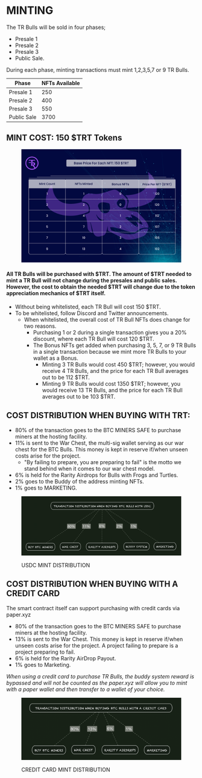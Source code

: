 # MINTING

The TR Bulls will be sold in four phases;&#x20;

* Presale 1
* Presale 2
* Presale 3
* Public Sale.&#x20;

During each phase, minting transactions must mint 1,2,3,5,7 or 9 TR Bulls.&#x20;

| Phase       | NFTs Available  |
| ----------- | --------------- |
| Presale 1   | 250             |
| Presale 2   | 400             |
| Presale 3   | 550             |
| Public Sale | 3700            |



## MINT COST:  150 $TRT Tokens

<figure><img src="../../.gitbook/assets/3rddddddd-01 (1).jpg" alt=""><figcaption></figcaption></figure>

#### All TR Bulls will be purchased with $TRT. The amount of $TRT needed to mint a TR Bull will not change during the presales and public sales. However, the cost to obtain the needed $TRT will change due to the token appreciation mechanics of $TRT itself.&#x20;

* Without being whitelisted, each TR Bull will cost 150 $TRT.&#x20;
* To be whitelisted, follow Discord and Twitter announcements.&#x20;
  * When whitelisted, the overall cost of TR Bull NFTs does change for two reasons.  &#x20;
    * Purchasing 1 or 2 during a single transaction gives you a 20% discount, where each TR Bull will cost 120 $TRT.&#x20;
    * The Bonus NFTs get added when purchasing 3, 5, 7, or 9 TR Bulls in a single transaction because we mint more TR Bulls to your wallet as a Bonus.&#x20;
      * Minting 3 TR Bulls would cost 450 $TRT; however, you would receive 4 TR Bulls, and the price for each TR Bull averages out to be 112 $TRT.&#x20;
      * Minting 9 TR Bulls would cost 1350 $TRT; however, you would receive 13 TR Bulls, and the price for each TR Bull averages out to be 103 $TRT. &#x20;

## COST DISTRIBUTION WHEN BUYING WITH TRT:&#x20;

* 80% of the transaction goes to the BTC MINERS SAFE to purchase miners at the hosting facility.&#x20;
* 11% is sent to the War Chest, the multi-sig wallet serving as our war chest for the BTC Bulls. This money is kept in reserve if/when unseen costs arise for the project.&#x20;
  * "By failing to prepare, you are preparing to fail" is the motto we stand behind when it comes to our war chest model.
* 6% is held for the Rarity Airdrops for Bulls with Frogs and Turtles.
* 2% goes to the Buddy of the address minting NFTs.
* 1% goes to MARKETING.

<figure><img src="../../.gitbook/assets/image (1) (4).png" alt=""><figcaption><p>USDC MINT DISTRIBUTION</p></figcaption></figure>

## COST DISTRIBUTION WHEN BUYING WITH A CREDIT CARD

The smart contract itself can support purchasing with credit cards via paper.xyz

* 80% of the transaction goes to the BTC MINERS SAFE to purchase miners at the hosting facility.&#x20;
* 13% is sent to the War Chest. This money is kept in reserve if/when unseen costs arise for the project. A project failing to prepare is a project preparing to fail.&#x20;
* 6% is held for the Rarity AirDrop Payout.
* 1% goes to Marketing.

_When using a credit card to purchase TR Bulls, the buddy system reward is bypassed and will not be counted as the paper.xyz will allow you to mint with a paper wallet and then transfer to a wallet of your choice._&#x20;

<figure><img src="../../.gitbook/assets/image (10) (5).png" alt=""><figcaption><p>CREDIT CARD MINT DISTRIBUTION</p></figcaption></figure>
